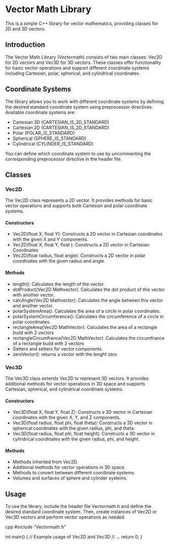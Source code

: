 # Vector Math Library

This is a simple C++ library for vector mathematics, providing classes for 2D and 3D vectors.

## Introduction

The Vector Math Library (Vectormath) consists of two main classes: Vec2D for 2D vectors and Vec3D for 3D vectors. These classes offer functionality for basic vector operations and support different coordinate systems including Cartesian, polar, spherical, and cylindrical coordinates.

## Coordinate Systems

The library allows you to work with different coordinate systems by defining the desired standard coordinate system using preprocessor directives. Available coordinate systems are:

- Cartesian 3D (CARTESIAN_IS_3D_STANDARD)
- Cartesian 2D (CARTESIAN_IS_2D_STANDARD)
- Polar (POLAR_IS_STANDARD)
- Spherical (SPHERE_IS_STANDARD)
- Cylindrical (CYLINDER_IS_STANDARD)

You can define which coordinate system to use by uncommenting the corresponding preprocessor directive in the header file.

## Classes

### Vec2D

The Vec2D class represents a 2D vector. It provides methods for basic vector operations and supports both Cartesian and polar coordinate systems.

#### Constructors

- Vec2D(float X, float Y): Constructs a 2D vector in Cartesian coordinates with the given X and Y components.
- Vec2D(float X, float Y, float ): Constructs a 2D vector in Cartesian Coordinates
- Vec2D(float radius, float angle): Constructs a 2D vector in polar coordinates with the given radius and angle.

#### Methods

- length(): Calculates the length of the vector.
- dotProduct(Vec2D Mathvector): Calculates the dot product of this vector with another vector.
- calcAngle(Vec2D Mathvector): Calculates the angle between this vector and another vector.
- polarSystemArea(): Calculates the area of a circle in polar coordinates.
- polarSystemCircumference(): Calculates the circumference of a circle in polar coordinates.
- rectangleArea(Vec2D MathVector): Calculates the area of a rectangle build with 2 vectors
- rectangleCircumfrance(Vec2D MathVector): Calculates the circumfrance of a rectangle build with 2 vectors
- Getters and setters for vector components.
- zeroVector(): returns a vector with the lenght zero

### Vec3D

The Vec3D class extends Vec2D to represent 3D vectors. It provides additional methods for vector operations in 3D space and supports Cartesian, spherical, and cylindrical coordinate systems.

#### Constructors

- Vec3D(float X, float Y, float Z): Constructs a 3D vector in Cartesian coordinates with the given X, Y, and Z components.
- Vec3D(float radius, float phi, float theta): Constructs a 3D vector in spherical coordinates with the given radius, phi, and theta.
- Vec3D(float radius, float phi, float height): Constructs a 3D vector in cylindrical coordinates with the given radius, phi, and height.

#### Methods

- Methods inherited from Vec2D.
- Additional methods for vector operations in 3D space.
- Methods to convert between different coordinate systems.
- Volumes and surfaces of sphere and cylinder systems.

## Usage

To use the library, include the header file Vectormath.h and define the desired standard coordinate system. Then, create instances of Vec2D or Vec3D vectors and perform vector operations as needed.

cpp
#include "Vectormath.h"

int main() {
    // Example usage of Vec2D and Vec3D
    // ...
    return 0;
}
